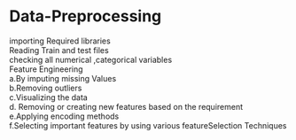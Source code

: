 # Data-Preprocessing
importing Required libraries  
Reading Train and test files   
checking all numerical ,categorical  variables   
Feature Engineering    
   a.By imputing missing Values    
   b.Removing outliers       
   c.Visualizing the data      
   d. Removing or creating new features based on the requirement      
   e.Applying encoding methods        
   f.Selecting important features by using various featureSelection Techniques      
